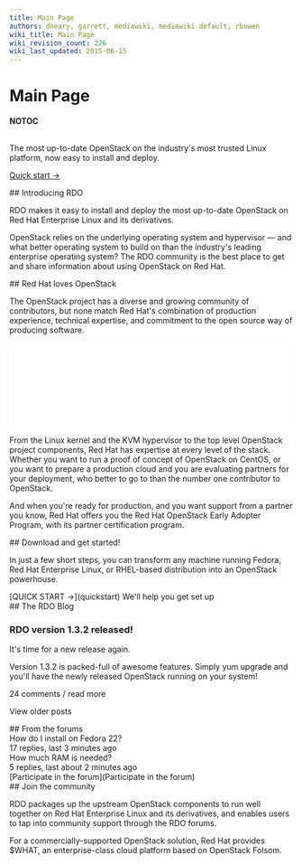 ```yaml
---
title: Main Page
authors: dneary, garrett, mediawiki, mediawiki default, rbowen
wiki_title: Main Page
wiki_revision_count: 226
wiki_last_updated: 2015-06-15
---
```


# Main Page

__NOTOC__

<div class="bg-boxes">
<div class="hero-unit row">
<div class="intro-stack">
 

</div>
<div class="offset3 span8 intro-text">
The most up-to-date OpenStack on the industry's most trusted Linux platform, now easy to install and deploy.

<span class="btn">[Quick start →](quickstart)</span>

</div>
</div>
<div class="row">
<div class="offset4 span7 pad-sides begin-content pull-s">
## Introducing RDO

RDO makes it easy to install and deploy the most up-to-date OpenStack on Red Hat Enterprise Linux and its derivatives.

OpenStack relies on the underlying operating system and hypervisor — and what better operating system to build on than the industry's leading enterprise operating system? The RDO community is the best place to get and share information about using OpenStack on Red Hat.

</div>
</div>
<div class="row">
<div class="span7 offset4 pad-sides begin-content pull-m">
## Red Hat loves OpenStack

The OpenStack project has a diverse and growing community of contributors, but none match Red Hat's combination of production experience, technical expertise, and commitment to the open source way of producing software.

<iframe width="500" src="//youtube.com/embed/bN8OqFzeMPc" frameborder="0" align="center" allowfullscreen="true"> </iframe>

From the Linux kernel and the KVM hypervisor to the top level OpenStack project components, Red Hat has expertise at every level of the stack. Whether you want to run a proof of concept of OpenStack on CentOS, or you want to prepare a production cloud and you are evaluating partners for your deployment, who better to go to than the number one contributor to OpenStack.

And when you're ready for production, and you want support from a partner you know, Red Hat offers you the Red Hat OpenStack Early Adopter Program, with its partner certification program.

</div>
</div>
<div class="row">
<div class="span7 offset4 pad-sides begin-content pull-l">
## Download and get started!

In just a few short steps, you can transform any machine running Fedora, Red Hat Enterprise Linux, or RHEL-based distribution into an OpenStack powerhouse.

<div class="button-wrap">
<span class="btn">[QUICK START →](quickstart)</span> We'll help you get set up

</div>
</div>
</div>
<div class="block-highlight">
<div class="row">
<div class="span7 offset4 pad-sides begin-content pull-m">
## The RDO Blog

### RDO version 1.3.2 released!

It's time for a new release again.

Version 1.3.2 is packed-full of awesome features. Simply yum upgrade and you'll have the newly released OpenStack running on your system!

24 comments / read more

View older posts

</div>
</div>
<div class="row">
<div class="span7 offset4 pad-sides begin-content pull-s">
## From the forums

<div class="forum-blurbs">
<div class="forum-blurb">
<div class="forum-blurb-content">
How do I install on Fedora 22?

</div>
<div class="forum-blurb-info">
17 replies, last 3 minutes ago

</div>
</div>
<div class="forum-blurb">
<div class="forum-blurb-content">
How much RAM is needed?

</div>
<div class="forum-blurb-info">
5 replies, last about 2 minutes ago

</div>
</div>
</div>
[Participate in the forum](Participate in the forum)

</div>
</div>
</div>
<div class="row">
<div class="span7 offset4 pad-sides begin-content pull-m">
## Join the community

RDO packages up the upstream OpenStack components to run well together on Red Hat Enterprise Linux and its derivatives, and enables users to tap into community support through the RDO forums.

For a commercially-supported OpenStack solution, Red Hat provides $WHAT, an enterprise-class cloud platform based on OpenStack Folsom.

</div>
</div>
</div>
